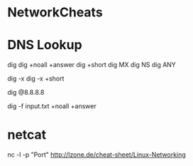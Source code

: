# NetworkCheats

# DNS Lookup

dig <domain>
dig <domain> +noall +answer
dig <domain> +short
dig MX <domain>
dig NS <domain>
dig ANY <domain>

dig -x <IP>
dig -x <IP> +short

dig @8.8.8.8 <domain>

dig -f input.txt +noall +answer

# netcat

nc -l -p "Port"
http://lzone.de/cheat-sheet/Linux-Networking
